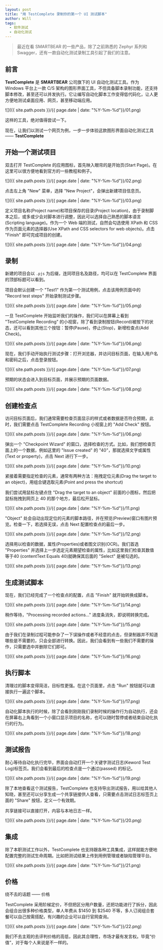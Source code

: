 ```yaml
---
layout: post
title: "用 TestComplete 录制你的第一个 UI 测试脚本"
author: Will
tags: 
  - 软件测试
  - 自动化测试
---
```


> 最近在看 SMARTBEAR 的一些产品，除了之前熟悉的 Zephyr 系列和 Swagger，还有一款自动化测试录制工具引起了我们的注意。

## 前言

**TestComplete** 是 **SMARTBEAR** 公司旗下的 UI 自动化测试工具。作为 Windows 平台上一款 C/S 架构的图形界面工具，不但具备脚本录制功能，还支持脚本修改，甚至还可以并发执行。它让编写自动化脚本工作变得低代码化，让人更方便地测试桌面应用、网页，甚至移动端应用。

![]({{ site.path.posts }}/{{ page.date | date: "%Y-%m-%d"}}/01.png)

这样的工具，绝对值得尝试一下。

现在，让我们以测试一个网页为例，一步一步体验这款图形界面自动化测试工具 —— **TestComplete**

## 开始一个测试项目

双击打开 TestComplete 的应用图标，首先映入眼帘的是开始页(Start Page)。在这里可以很方便地看到官方的一些教程和例子。

![]({{ site.path.posts }}/{{ page.date | date: "%Y-%m-%d"}}/02.png)

点击左上角 "New" 菜单，选择 "New Project"，会弹出新建项目信息页。

![]({{ site.path.posts }}/{{ page.date | date: "%Y-%m-%d"}}/03.png)

定义项目名称(Project name)和项目保存的目录(Project location)，由于录制脚本之后，或多或少会对脚本进行调整，因此可以选择自己熟悉的脚本语言(Scripting language)。作为一个 Web 端的测试，自然会勾选使用 XPath 和 CSS 作为页面元素的选择器(Use XPath and CSS selectors for web objects)。点击 "Finish" 即可完成项目的创建。

![]({{ site.path.posts }}/{{ page.date | date: "%Y-%m-%d"}}/04.png)

## 录制

新建的项目会以 `.pjs` 为后缀，连同项目名及路径，均可以在 TestComplete 界面的顶部标题可以看到。

项目会默认创建一个 "Test1" 作为第一个测试用例，点击该用例页面中的 "Record test steps" 开始录制测试步骤。

![]({{ site.path.posts }}/{{ page.date | date: "%Y-%m-%d"}}/05.png)

一旦 TestComplete 开始监听我们的操作，我们可以在屏幕上看到 "TestComplete Recording" 的小视窗，除了看到录制按钮(Record)被按下的状态，还可以看到其他三个按钮：暂停(Pause)，停止(Stop)，新增检查点(Add Check)。

![]({{ site.path.posts }}/{{ page.date | date: "%Y-%m-%d"}}/06.png)

现在，我们手动开始执行测试步骤：打开浏览器，并访问目标页面，在输入用户名和密码之后，点击登录按钮。

![]({{ site.path.posts }}/{{ page.date | date: "%Y-%m-%d"}}/07.png)

预期的状态会进入到目标页面，并展示预期的页面数据。

![]({{ site.path.posts }}/{{ page.date | date: "%Y-%m-%d"}}/08.png)

## 创建检查点

访问目标页面后，我们通常需要检查页面显示的样式或者数据是否符合预期，此时，我们需要点击 TestComplete Recording 小视窗上的 "Add Check" 按钮。

![]({{ site.path.posts }}/{{ page.date | date: "%Y-%m-%d"}}/06.png)

弹出一个 "Checkpoint Wizard" 的窗口，选择检查的方式。比如，我们想检查页面上的一个数据，例如这里的 "Issue created" 的 "40"，那就选择文字或属性(Text or property)，点击 Next 进行下一步。

![]({{ site.path.posts }}/{{ page.date | date: "%Y-%m-%d"}}/10.png)

紧接着需要指定检查的元素，通常有两种方法：拖拽定位元素(Drag the target to an object)，用组合键选取元素(Point and press the shortcut)

我们尝试用鼠标左键点住 "Drag the target to an object" 前面的小图标，然后把鼠标拖拽到网页上 40 的那个地方，最后松开鼠标。

![]({{ site.path.posts }}/{{ page.date | date: "%Y-%m-%d"}}/11.png)

"Object" 处会自动出现定位的元素的脚本路径，并在预览(Preview)窗口有图片预览。检查一下，若选择无误，点击 Next 配置检查点的最后一步。

![]({{ site.path.posts }}/{{ page.date | date: "%Y-%m-%d"}}/12.png)

选择用以检查的数据，属性(Properties)或者图文识别(OCR)。我们首选 "Properties" 并选择上一步选定元素期望检查的属性，比如这里我们检查其数值等于40 (contentText Equals 40)就确保其后面的 "Select" 是被勾选的。

![]({{ site.path.posts }}/{{ page.date | date: "%Y-%m-%d"}}/13.png)

## 生成测试脚本

现在，我们已经完成了一个检查点的配置，点击 "Finish" 就开始转换成脚本。

![]({{ site.path.posts }}/{{ page.date | date: "%Y-%m-%d"}}/14.png)

稍作等待，"Processing recorded actions…" 进度条消失，即说明转换完成。

![]({{ site.path.posts }}/{{ page.date | date: "%Y-%m-%d"}}/15.png)

由于我们在录制过程可能参杂了一下误操作或者不经意的点击，但录制器并不知道哪些是不需要的，只会全部进行转换。因此，我们会看到有一些我们不需要的操作，只需要选中并删除它们即可。

![]({{ site.path.posts }}/{{ page.date | date: "%Y-%m-%d"}}/16.png)

## 执行脚本

清理过的脚本变得简洁，目标性更强。在这个页面里，点击 "Run" 按钮就可以直接执行一遍这个脚本。

![]({{ site.path.posts }}/{{ page.date | date: "%Y-%m-%d"}}/17.png)

自动化脚本执行的时候，除了会看到刚刚我们录制时候的操作行为自动执行，还会在屏幕右上角看到一个小窗口显示项目的名称，也可以随时暂停或者结束自动化执行的行为。

![]({{ site.path.posts }}/{{ page.date | date: "%Y-%m-%d"}}/18.png)

## 测试报告

耐心等待自动化执行完毕，界面会自动打开一个关键字测试日志(Keword Test Log)标签页。我们会看到最后的检查点是一个通过(passed) 的标记。

![]({{ site.path.posts }}/{{ page.date | date: "%Y-%m-%d"}}/19.png)

除了本地查看这个测试报告，TestComplete 也支持导出测试报告，用以给其他人知晓，甚至还可以分享生成一个共享链接供人查看，只需要点击测试日志标签页上面的 "Share" 按钮，定义一个有效期。

共享链接可以直接打开，内容与本地日志一样。

![]({{ site.path.posts }}/{{ page.date | date: "%Y-%m-%d"}}/20.png)

## 集成

除了本职测试工作以外，TestComplete 也支持跟各种工具集成，这样就能方便地配置完整的测试生命周期。比如把测试结果上传到用例管理或者缺陷管理平台。

![]({{ site.path.posts }}/{{ page.date | date: "%Y-%m-%d"}}/21.png)

## 价格

绕不去的话题 —— 价格

TestComplete 采用阶梯定价，不但把区分用户数量，还把功能进行了拆分，因此会组合出很多种价格类型，单人年费从 $1450 到 $2540 不等，多人订阅组合套餐可以自己按需搭配，有兴趣的企业可以自行官网查询。

![]({{ site.path.posts }}/{{ page.date | date: "%Y-%m-%d"}}/22.png)

我们不去主观的去评判价格的高低，因此其合理性，市场才最有发言权。毕竟“价值”，对于每个人来说是不一样的。
